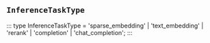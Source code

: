 ## `InferenceTaskType`
:::
type InferenceTaskType = 'sparse_embedding' | 'text_embedding' | 'rerank' | 'completion' | 'chat_completion';
:::
